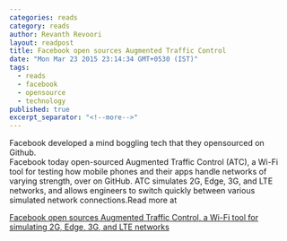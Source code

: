 ```yaml
---
categories: reads
category: reads
author: Revanth Revoori
layout: readpost
title: Facebook open sources Augmented Traffic Control
date: "Mon Mar 23 2015 23:14:34 GMT+0530 (IST)"
tags: 
  - reads
  - facebook
  - opensource
  - technology
published: true
excerpt_separator: "<!--more-->"
---
```


<p>Facebook developed a mind boggling tech that they opensourced on Github.<br>Facebook today open-sourced Augmented Traffic Control (ATC), a Wi-Fi tool for testing how mobile phones and their apps handle networks of varying strength, over on GitHub. ATC simulates 2G, Edge, 3G, and LTE networks, and allows engineers to switch quickly between various simulated network connections.Read more at<br></p>

<a class="embedly-card" href="http://venturebeat.com/2015/03/23/facebook-open-sources-augmented-traffic-control-a-wi-fi-tool-for-simulating-2g-edge-3g-and-lte-networks/">Facebook open sources Augmented Traffic Control, a Wi-Fi tool for simulating 2G, Edge, 3G, and LTE networks  <i class="fa fa-external-link"></i></a>
<!--more-->
